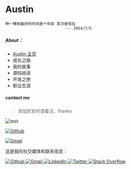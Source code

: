 
# Austin

```shell
种一棵树最好的时间是十年前 其次是现在
                          --- 2024/7/5
```

##### About：

- [Austin 主页](colawsl.github.io)
- 成长之路
- 我的故事
- 源码阅读
- 开发之旅
- 职业生涯

##### contact me

> 添加好友时请备注，thanks

![test](https://img.shields.io/gitea/forks/test/test)

[![Github](https://img.shields.io/badge/-Github-000?style=flat&logo=Github&logoColor=white)](https://github.com/ColaWsl)

[![Gmail](https://img.shields.io/badge/-Gmail-c14438?style=flat&logo=Gmail&logoColor=white)](mailto:austinslwang@gmail.com)


这是我的社交媒体和联系信息：

<div class="badge-container">
  <a href="https://github.com/YourGithubUsername">
    <img src="https://img.shields.io/badge/-Github-000?style=flat&logo=Github&logoColor=white" alt="Github">
  </a>
  <a href="mailto:your-email@gmail.com">
    <img src="https://img.shields.io/badge/-Gmail-c14438?style=flat&logo=Gmail&logoColor=white" alt="Gmail">
  </a>
  <a href="https://linkedin.com/in/YourLinkedInProfile">
    <img src="https://img.shields.io/badge/-LinkedIn-0077B5?style=flat&logo=LinkedIn&logoColor=white" alt="LinkedIn">
  </a>
  <a href="https://twitter.com/YourTwitterHandle">
    <img src="https://img.shields.io/badge/-Twitter-1DA1F2?style=flat&logo=Twitter&logoColor=white" alt="Twitter">
  </a>
  <a href="https://stackoverflow.com/users/YourStackOverflowID">
    <img src="https://img.shields.io/badge/-Stack%20Overflow-FE7A16?style=flat&logo=Stack%20Overflow&logoColor=white" alt="Stack Overflow">
  </a>
</div>
